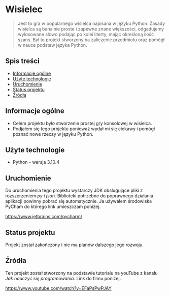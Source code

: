 # Wisielec
> Jest to gra w popularnego wisielca napisana w języku Python. Zasady wisielca są banalnie proste i zapewne znane większości, odgadujemy wylosowane słowo podając po kolei literty, mając określoną ilość szans. Był to projekt stworzony na zaliczenie przedmiotu oraz pomógł w nauce podstaw języka Python.


## Spis treści
* [Informacje ogólne](#informacje-ogólne)
* [Użyte technologie](#użyte-technologie)
* [Uruchomienie](#uruchomienie)
* [Status projektu](#status-projektu)
* [Źródła](#źródła)


## Informacje ogólne
- Celem projektu było stworzenie prostej gry konsolowej w wisielca.
- Podjałem się tego projektu ponieważ wydał mi się ciekawy i pomógł poznać nowe rzeczy w języku Python.


## Użyte technologie
- Python - wersja 3.10.4


## Uruchomienie
Do uruchomienia tego projektu wystarczy JDK obsługujące pliki z rozszerzeniem *py* i *json*. Biblioteki potrzebne do poprawnego działania aplikacji powinny pobrać się automatycznie. Ja używałem środowiska PyCham do którego link umieszczam poniżej.

https://www.jetbrains.com/pycharm/


## Status projektu
Projekt został zakończony i nie ma planów dalszego jego rozwoju.


## Źródła
Ten projekt został stworzony na podstawie tutorialu na youTube z kanału *Jak nauczyć się programowania.* Link do filmu poniżej.

https://www.youtube.com/watch?v=EFaPsPwPJAY


